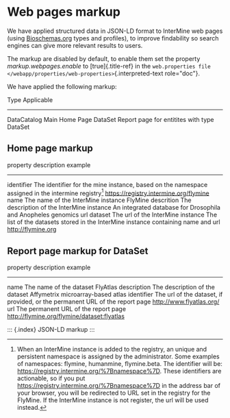 Web pages markup
================

We have applied structured data in JSON-LD format to InterMine web pages
(using [Bioschemas.org](https://bioschemas.org) types and profiles), to
improve findability so search engines can give more relevant results to
users.

The markup are disabled by default, to enable them set the property
*markup.webpages.enable* to [true]{.title-ref} in the
`web.properties file </webapp/properties/web-properties>`{.interpreted-text
role="doc"}.

We have applied the following markup:

  Type          Applicable
  ------------- ---------------------------------------------
  DataCatalog   Main Home Page
  DataSet       Report page for entitites with type DataSet

Home page markup
----------------

  property      description                                                                                                           example
  ------------- --------------------------------------------------------------------------------------------------------------------- --------------------------------------------------------------
  identifier    The identifier for the mine instance, based on the namespace assigned in the intermine registry[^1]                   <https://registry.intermine.org/flymine>
  name          The name of the InterMine instance                                                                                    FlyMine
  descrition    The description of the InterMine instance                                                                             An integrated database for Drosophila and Anopheles genomics
  url dataset   The url of the InterMine instance The list of the datasets stored in the InterMine instance containing name and url   <http://flymine.org>

Report page markup for DataSet
------------------------------

  property      description                                                                    example
  ------------- ------------------------------------------------------------------------------ -----------------------------------------------
  name          The name of the dataset                                                        FlyAtlas
  description   The description of the dataset                                                 Affymetrix microarray-based atlas
  identifier    The url of the dataset, if provided, or the permanent URL of the report page   <http://www.flyatlas.org/>
  url           The permanent URL of the report page                                           <http://flymine.org/flymine/dataset:flyatlas>

::: {.index}
JSON-LD markup
:::

[^1]: When an InterMine instance is added to the registry, an unique and
    persistent namespace is assigned by the administrator. Some examples
    of namespaces: flymine, humanmine, flymine.beta. The identifier will
    be: <https://registry.intermine.org/%7Bnamespace%7D>. These
    identifiers are actionable, so if you put
    <https://registry.intermine.org/%7Bnamespace%7D> in the address bar
    of your browser, you will be redirected to URL set in the registry
    for the FlyMine. If the InterMine instance is not register, the url
    will be used instead.
